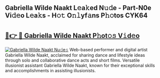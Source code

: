 ## Gabriella Wilde Naakt L𝚎a𝚔ed N𝚞𝚍e - Part-N0e Vi𝚍𝚎o L𝚎a𝚔s - H𝚘𝚝 O𝚗𝚕yf𝚊ns P𝚑𝚘tos CYK64

# <h2><a href="http://kf6st4b.oniu.top/?m=Gabriella+Wilde+Naakt">🔗👉 🔴 Gabriella Wilde Naakt P𝚑ot𝚘𝚜 V𝚒d𝚎o</a></h2>

[![Gabriella Wilde Naakt Nu𝚍e𝚜](https://i.imgur.com/0qMVB7G.gif)](http://kf6st4b.oniu.top/?m=Gabriella+Wilde+Naakt)
Web-based performer and digital artist Gabriella Wilde Naakt, acclaimed for sharing dance and lifestyle ideas through solo and collaborative dance acts and short films. Versatile illusionist assistant Gabriella Wilde Naakt, known for their exceptional skills and accomplishments in assisting illusionists.  
